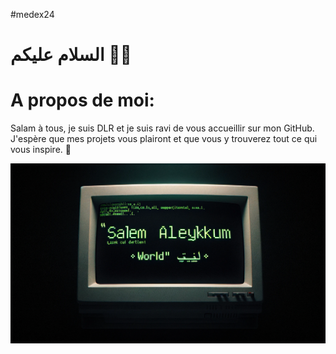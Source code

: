 #medex24
# السلام عليكم 👋🏼

# A propos de moi:

Salam à tous, je suis DLR et je suis ravi de vous accueillir sur mon GitHub. J'espère que mes projets vous plairont et que vous y trouverez tout ce qui vous inspire. 💭

![image](https://github.com/medex24/medex24/blob/main/banner.png)

<!--
**medex24/medex24** is a ✨ _special_ ✨ repository because its `README.md` (this file) appears on your GitHub profile.

Here are some ideas to get you started:

- 🔭 I’m currently working on ...
- 🌱 I’m currently learning ...
- 👯 I’m looking to collaborate on ...
- 🤔 I’m looking for help with ...
- 💬 Ask me about ...
- 📫 How to reach me: ...
- 😄 Pronouns: ...
- ⚡ Fun fact: ...
-->

